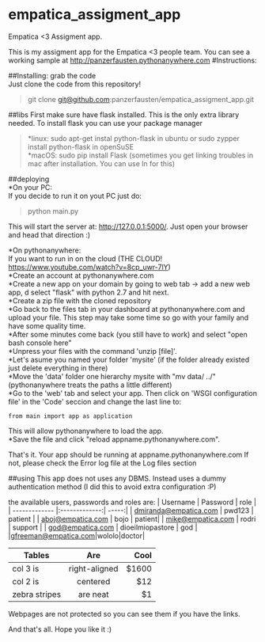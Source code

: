 # empatica_assigment_app
Empatica &lt;3 Assigment app.

This is my assigment app for the Empatica <3 people team.
You can see a working sample at http://panzerfausten.pythonanywhere.com
#Instructions:
  

##Installing:
grab the code  
Just clone the code from this repository!  
>git clone git@github.com:panzerfausten/empatica_assigment_app.git

##libs
First make sure have flask installed. This is the only extra library needed.
To install flask you can use your package manager
>*linux: sudo apt-get instal python-flask in ubuntu or sudo zypper install python-flask in openSuSE   
>*macOS:	sudo pip install Flask (sometimes you get linking troubles in mac after installation. You can use ln for this)

##deploying  
*On your PC:  
If you decide to run it on yout PC just do:  
>python  main.py  

This will start the server at:  http://127.0.0.1:5000/. Just open your browser and head that direction :)

*On pythonanywhere:  
If you want to run in on the cloud  (THE CLOUD! https://www.youtube.com/watch?v=8cp_uwr-7lY)  
*Create an account at pythonanywhere.com  
*Create a new app on your domain by going to web tab -> add a new web app, d select "flask" with python 2.7 and hit next.  
*Create a zip file with the cloned repository   
*Go back to the files tab in  your dashboard at pythonanywhere.com and upload your file. This step may take some time so go with your family and have some quality time.  
*After some minutes come back (you still have to work) and select "open bash console here"  
*Unpress your files with the command 'unzip [file]'.  
*Let's asume you named your folder 'mysite' (if the folder already existed just delete everything in there)  
*Move the 'data' folder one hierarchy mysite with "mv data/ ../" (pythonanywhere treats the paths a little different)  
*Go to the 'web' tab and select your app. Then click on 'WSGI configuration file' in the 'Code' seccion and change the last line to:

    from main import app as application  
This will allow pythonanywhere to load the app.  
*Save the file and click "reload appname.pythonanywhere.com".  

That's it. Your app should be running at appname.pythonanywhere.com
If not, please check the Error log file at the Log files section


##using
This app does not uses any DBMS. Instead uses a dummy authentication method (I did this to avoid extra configuration :P)  

the available users, passwords and roles are:
| Username        | Password           | role  |
| ------------- |:-------------:| -----:|
| dmiranda@empatica.com      | pwd123 | patient |
| aboj@empatica.com     | bojo      |   patient|
| mike@empatica.com | rodri      |    support |
| god@empatica.com | dioeilmiopastore      |    god |
|gfreeman@empatica.com|wololo|doctor|

| Tables        | Are           | Cool  |
| ------------- |:-------------:| -----:|
| col 3 is      | right-aligned | $1600 |
| col 2 is      | centered      |   $12 |
| zebra stripes | are neat      |    $1 |

Webpages are not protected so you can see them if you have the links. 


And that's all. Hope you like it :)

